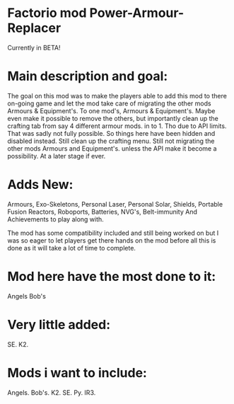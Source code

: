 # Factorio mod Power-Armour-Replacer 
Currently in BETA!

# Main description and goal:
The goal on this mod was to make the players able to add this mod to there on-going game and let the mod take care of migrating the other mods Armours & Equipment's. To one mod's,  Armours & Equipment's. Maybe even make it possible to remove the others, but importantly clean up the crafting tab from say 4 different armour mods. in to 1. Tho due to API limits. That was sadly not fully possible. So things here have been hidden and disabled instead. Still clean up the crafting menu. Still not migrating the other mods Armours and Equipment's. unless the API make it become a possibility. At a later stage if ever.

# Adds New:
Armours, Exo-Skeletons, Personal Laser, Personal Solar, Shields, Portable Fusion Reactors, Roboports, Batteries, NVG's, Belt-immunity And Achievements to play along with.

The mod has some compatibility included and still being worked on but I was so eager to let players get there hands on the mod before all this is done as it will take a lot of time to complete.

# Mod here have the most done to it:
Angels
Bob's

# Very little added:
SE.
K2.

# Mods i want to include:
Angels.
Bob's.
K2.
SE.
Py.
IR3.